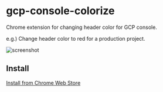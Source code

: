 gcp-console-colorize
===

Chrome extension for changing header color for GCP console.

e.g.) Change header color to red for a production project.

![screenshot](https://raw.github.com/addsict/gcp-console-colorize/master/image/gcp-console-colorize.png)

## Install

[Install from Chrome Web Store](https://chrome.google.com/webstore/detail/gcp-console-colorize/higjahjicmccalicmgfpokdmooopdhej?utm_source=gmail)
